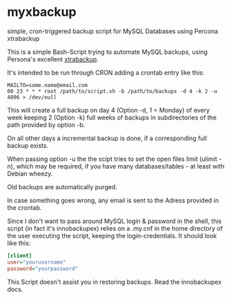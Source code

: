 myxbackup
=========

simple, cron-triggered backup script for MySQL Databases using Percona xtrabackup

This is a simple Bash-Script trying to automate MySQL backups, using Persona's 
excellent [xtrabackup](http://www.percona.com/doc/percona-xtrabackup/2.1/).

It's intended to be run through CRON adding a crontab entry like this:

```
MAILTO=some.name@email.com
00 23 * * * root /path/to/script.sh -b /path/to/backups -d 4 -k 2 -u 4096 > /dev/null
```

This will create a full backup on day 4 (Option -d, 1 = Monday) of every week 
keeping 2 (Option -k) full weeks of backups in subdirectories of the path provided 
by option -b.

On all other days a incremental backup is done, if a corresponding full backup exists.

When passing option -u the the scipt tries to set the open files limit (ulimit -n),
which may be required, if you have many databases/tables - at least with Debian wheezy.

Old backups are automatically purged. 

In case something goes wrong, any email is sent to the Adress provided in the crontab.

Since I don't want to pass around MySQL login & password in the shell, this script 
(in fact it's innobackupex) relies on a .my.cnf in the home directory of the user 
executing the script, keeping the login-credentials.
It should look like this:

```INI
[client]
user="yourusername"
password="yourpassword"
```

This Script doesn't assist you in restoring backups. Read the innobackupex docs.

